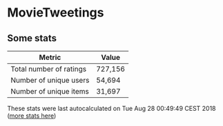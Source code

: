 # MovieTweetings
## Some stats

Metric | Value
--- | ---
Total number of ratings                 | 727,156
Number of unique users                  | 54,694
Number of unique items                  | 31,697
These stats were last autocalculated on Tue Aug 28 00:49:49 CEST 2018  ([more stats here](./stats.md))

